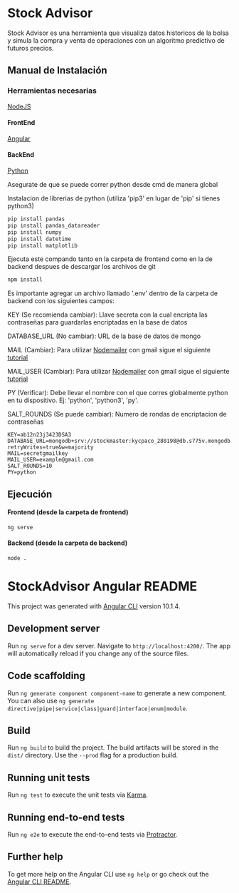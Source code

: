 # Stock Advisor

Stock Advisor es una herramienta que visualiza datos historicos de la bolsa y simula la compra y venta de operaciones con un algoritmo predictivo de futuros precios.

## Manual de Instalación

### Herramientas necesarias

[NodeJS](https://nodejs.org/en/download/)

#### FrontEnd

[Angular](https://angular.io/guide/setup-local#install-the-angular-cli)

#### BackEnd

[Python](https://www.python.org/downloads/)

Asegurate de que se puede correr python desde cmd de manera global

Instalacion de librerias de python (utiliza 'pip3' en lugar de 'pip' si tienes python3) 
```bash
pip install pandas
pip install pandas_datareader
pip install numpy
pip install datetime
pip install matplotlib
```

Ejecuta este compando tanto en la carpeta de frontend como en la de backend despues de descargar los archivos de git
```bash
npm install
```

Es importante agregar un archivo llamado '.env' dentro de la carpeta de backend con los siguientes campos:

KEY (Se recomienda cambiar): Llave secreta con la cual encripta las contraseñas para guardarlas encriptadas en la base de datos

DATABASE_URL (No cambiar): URL de la base de datos de mongo

MAIL (Cambiar): Para utilizar [Nodemailer](https://nodemailer.com/usage/using-gmail/) con gmail sigue el siguiente [tutorial](https://security.google.com/settings/security/apppasswords)

MAIL_USER (Cambiar): Para utilizar [Nodemailer](https://nodemailer.com/usage/using-gmail/) con gmail sigue el siguiente [tutorial](https://security.google.com/settings/security/apppasswords)

PY (Verificar): Debe llevar el nombre con el que corres globalmente python en tu dispositivo. 
Ej: 'python', 'python3', 'py'.

SALT_ROUNDS (Se puede cambiar): Numero de rondas de encriptacion de contraseñas
```
KEY=ab12n23j3423DSA3
DATABASE_URL=mongodb+srv://stockmaster:kycpaco_280198@db.s775v.mongodb.net/StockAdvisor?retryWrites=true&w=majority
MAIL=secretgmailkey
MAIL_USER=example@gmail.com
SALT_ROUNDS=10
PY=python
```
## Ejecución


#### Frontend (desde la carpeta de frontend)
```
ng serve
```
#### Backend (desde la carpeta de backend)
```
node .
```

# StockAdvisor Angular README

This project was generated with [Angular CLI](https://github.com/angular/angular-cli) version 10.1.4.

## Development server

Run `ng serve` for a dev server. Navigate to `http://localhost:4200/`. The app will automatically reload if you change any of the source files.

## Code scaffolding

Run `ng generate component component-name` to generate a new component. You can also use `ng generate directive|pipe|service|class|guard|interface|enum|module`.

## Build

Run `ng build` to build the project. The build artifacts will be stored in the `dist/` directory. Use the `--prod` flag for a production build.

## Running unit tests

Run `ng test` to execute the unit tests via [Karma](https://karma-runner.github.io).

## Running end-to-end tests

Run `ng e2e` to execute the end-to-end tests via [Protractor](http://www.protractortest.org/).

## Further help

To get more help on the Angular CLI use `ng help` or go check out the [Angular CLI README](https://github.com/angular/angular-cli/blob/master/README.md).
